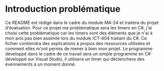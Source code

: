 # Introduction problématique
Ce README est rédigé dans le cadre du module MA-24 et traitera du projet d'évaluation.
Pour ce projet ma problématique sera les timers en C#, j'ai choisi cette problématique car les timers sont des éléments que je n'ai à mon avis pas bien assimilé lors du module ICT-404 traitant du C#. Ce fichier contiendra des explications à propos des ressources utilisées et comment elles m'ont permis de mener à bien mon projet.
Le programme développé dans le cadre de ce travail sera un simple programme en C# développé sur Visual Studio, il utilisera un timer qui déclenchera des évennements à un moment donné.
